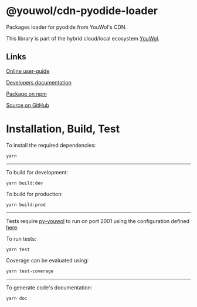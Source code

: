 # @youwol/cdn-pyodide-loader

Packages loader for pyodide from YouWol's CDN.

This library is part of the hybrid cloud/local ecosystem
[YouWol](https://platform.youwol.com/applications/@youwol/platform/latest).

## Links

[Online user-guide](https://l.youwol.com/doc/@youwol/cdn-pyodide-loader)

[Developers documentation](https://platform.youwol.com/applications/@youwol/cdn-explorer/latest?package=@youwol/cdn-pyodide-loader&tab=doc)

[Package on npm](https://www.npmjs.com/package/@youwol/cdn-pyodide-loader)

[Source on GitHub](https://github.com/youwol/cdn-pyodide-loader)

# Installation, Build, Test

To install the required dependencies:

```shell
yarn
```

---

To build for development:

```shell
yarn build:dev
```

To build for production:

```shell
yarn build:prod
```

---

Tests require [py-youwol](https://l.youwol.com/doc/py-youwol) to run on port 2001 using the configuration defined [here](https://github.com/youwol/integration-tests-conf).

To run tests:

```shell
yarn test
```

Coverage can be evaluated using:

```shell
yarn test-coverage
```

---

To generate code's documentation:

```shell
yarn doc
```

